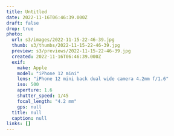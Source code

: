 ```yaml
---
title: Untitled
date: 2022-11-16T06:46:39.000Z
draft: false
drop: true
photo:
  url: s3/images/2022-11-15-22-46-39.jpg
  thumb: s3/thumbs/2022-11-15-22-46-39.jpg
  preview: s3/previews/2022-11-15-22-46-39.jpg
  created: 2022-11-16T06:46:39.000Z
  exif:
    make: Apple
    model: "iPhone 12 mini"
    lens: "iPhone 12 mini back dual wide camera 4.2mm f/1.6"
    iso: 500
    aperture: 1.6
    shutter_speed: 1/45
    focal_length: "4.2 mm"
    gps: null
  title: null
  caption: null
links: []
---
```


